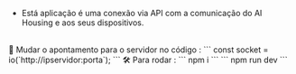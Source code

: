 - Está aplicação é uma conexão via API com a comunicação do AI Housing e aos seus dispositivos.

<br>
🔑 Mudar o apontamento para o servidor no código :
```
const socket = io(`http://ipservidor:porta`);
```
🛠 Para rodar :
```
npm i
```
```
npm run dev
```
